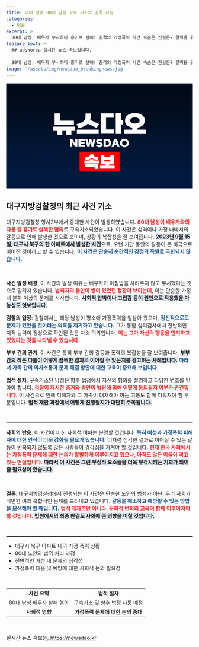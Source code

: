 ```yaml
---
title: 아내 살해 80대 남성 구속 기소의 충격 사실
categories:
  - 법률
excerpt: >
  80대 남성, 배우자 무시하다 흉기로 살해! 충격의 가정폭력 사건 속숨은 진실은? 클릭을 유도하는 충격적인 사건의 전말을 확인해보세요!
feature_text: >
  ## adskorea 실시간 뉴스 속보입니다.

  80대 남성, 배우자 무시하다 흉기로 살해! 충격의 가정폭력 사건 속숨은 진실은? 클릭을 유도하는 충격적인 사건의 전말을 확인해보세요!
image: '/assets/img/newsdao_breakingnews.jpg'
---
```


<p><img src="/assets/img/newsdao_breakingnews.jpg" alt="adskorea 속보" /></p>

<h2 data-ke-size="size26">대구지방검찰청의 최근 사건 기소</h2>

<p data-ke-size="size16">대구지방검찰청 형사2부에서 중대한 사건이 발생하였습니다. <b><span style="color: #ee2323;">80대 남성이 배우자와의 다툼 중 흉기로 살해한 혐의</span></b>로 구속기소되었습니다. 이 사건은 성격이나 가정 내에서의 갈등으로 인해 발생한 것으로 보이며, 상황의 복잡성을 잘 보여줍니다. <b><span style="background-color: #21538527;">2023년 9월 15일, 대구시 북구의 한 아파트에서 발생한 사건</span></b>으로, 오랜 기간 동안의 갈등이 큰 비극으로 이어진 것이라고 할 수 있습니다. <b><span style="color: #1a5490;">이 사건은 단순히 순간적인 감정의 폭발로 국한되지 않습니다.</span></b></p>

<p data-ke-size="size16">&nbsp;</p>

<p><b>사건 발생 배경</b>: 이 사건의 발생 이유는 배우자가 아침밥을 차려주지 않고 무시했다는 것으로 알려져 있습니다. <b><span style="color: #ee2323;">범죄자의 불만이 쌓여 있었던 정황이 보이는데</span></b>, 이는 단순한 가정 내 불화 이상의 문제를 시사합니다. <b><span style="background-color: #21538527;">사회적 압박이나 고립감 등이 원인으로 작용했을 가능성도 엿보입니다.</span></b> </p>

<p><b>검찰의 입장</b>: 검찰에서는 해당 남성이 평소에 가정폭력을 일삼아 왔으며, <b><span style="color: #1a5490;">정신적으로도 문제가 있었을 것이라는 의혹을 제기하고 있습니다.</span></b> 그가 통합 심리검사에서 전반적인 지적 능력이 정상으로 확인된 것은 다소 의외입니다. <b><span style="color: #ee2323;">이는 그가 자신의 행동을 인지하고 있었다는 것을 나타낼 수 있습니다.</span></b>  </p>

<p><b>부부 간의 관계</b>: 이 사건은 특히 부부 간의 갈등과 폭력의 복잡성을 잘 보여줍니다. <b><span style="background-color: #21538527;">부부간의 작은 다툼이 어떻게 끔찍한 결과로 이어질 수 있는지를 경고하는 사례입니다.</span></b> <b><span style="color: #1a5490;">따라서 가족 간의 의사소통과 문제 해결 방안에 대한 교육이 중요해 보입니다.</span></b> </p>

<p><b>법적 절차</b>: 구속기소된 남성은 향후 법정에서 자신의 혐의를 설명하고 타당한 변호를 받아야 합니다. <b><span style="color: #ee2323;">검찰이 제시한 증거와 증언이 법원에 의해 어떻게 동의될지 여부가 관건입니다.</span></b> 이 사건으로 인해 피해자와 그 가족이 대처해야 하는 고통도 함께 다뤄져야 할 부분입니다. <b><span style="background-color: #21538527;">법적 재판 과정에서 어떻게 진행될지가 대단히 주목됩니다.</span></b></p>

<p data-ke-size="size16">&nbsp;</p>

<hr style="height: 2px; border: none; background-color: #333;">

<p><b>사회의 반응</b>: 이 사건이 미친 사회적 여파는 분명할 것입니다. <b><span style="color: #1a5490;">특히 여성과 가정폭력 피해자에 대한 인식이 더욱 강화될 필요가 있습니다.</span></b> 이처럼 심각한 결과로 이어질 수 있는 갈등이 반복되지 않도록 많은 사람들이 경각심을 가져야 할 것입니다. <b><span style="color: #ee2323;">현재 한국 사회에서는 가정폭력 문제에 대한 논의가 활발하게 이루어지고 있으나, 아직도 많은 이들이 겪고 있는 현실입니다.</span></b> <b><span style="background-color: #21538527;">따라서 이 사건은 그런 부정적 요소들을 더욱 부각시키는 기회가 되어줄 필요성이 있습니다.</span></b></p>

<p data-ke-size="size16">&nbsp;</p>

<p><b>결론</b>: 대구지방검찰청에서 진행되는 이 사건은 단순한 노인의 범죄가 아닌, 우리 사회가 직면한 여러 복합적인 문제를 드러내고 있습니다.  <b><span style="color: #1a5490;">갈등을 해소하고 예방할 수 있는 방법을 모색해야 할 때입니다.</span></b> <b><span style="color: #ee2323;">법적 제재뿐만 아니라, 문화적 변화와 교육이 함께 이루어져야 할 것입니다.</span></b> <b><span style="background-color: #21538527;">법원에서의 최종 판결도 사회에 큰 영향을 미칠 것입니다.</span></b></p>

<p data-ke-size="size16">&nbsp;</p>  

<hr style="height: 2px; border: none; background-color: #333;">

<ul>
<li>대구시 북구 아파트 내의 가정 폭력 상황</li>
<li>80대 노인의 법적 처리 과정</li>
<li>전반적인 가정 내 문제의 심각성</li>
<li>가정폭력 대응 및 예방에 대한 사회적 논의 필요성</li>
</ul>

<p data-ke-size="size16">&nbsp;</p>  

<table style="width: 100%;">
<tr>
<td style="text-align: center; height: 17px;"><b>사건 요약</b></td>
<td style="text-align: center; height: 17px;"><b>법적 절차</b></td>
</tr>
<tr>
<td style="text-align: center; height: 17px;">80대 남성 배우자 살해 혐의</td>
<td style="text-align: center; height: 17px;">구속기소 및 향후 법정 다툼 예정</td>
</tr>
<tr>
<td style="text-align: center; height: 17px;"><b>사회적 영향</b></td>
<td style="text-align: center; height: 17px;"><b>가정폭력 문제에 대한 논의 증대</b></td>
</tr>
</table>

<p data-ke-size="size16">&nbsp;</p>
실시간 뉴스 속보는, <a href="https://newsdao.kr" rel="dofollow">https://newsdao.kr</a>


